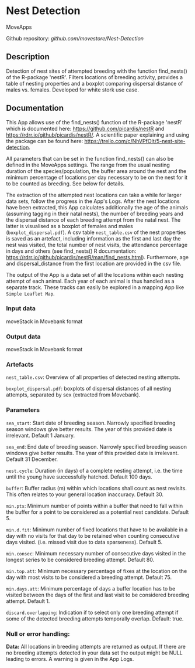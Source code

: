 # Nest Detection
MoveApps

Github repository: *github.com/movestore/Nest-Detection*

## Description
Detection of nest sites of attempted breeding with the function find_nests() of the R-package 'nestR'. Filters locations of breeding activity, provides a table of nesting properties and a boxplot comparing dispersal distance of males vs. females. Developed for white stork use case.

## Documentation
This App allows use of the find_nests() function of the R-package 'nestR' which is documented here: https://github.com/picardis/nestR and https://rdrr.io/github/picardis/nestR/. A scientific paper explaining and using the package can be found here: https://trello.com/c/NhVPfOIt/5-nest-site-detection.

All parameters that can be set in the function find_nests() can also be defined in the MoveApps settings. The range from the usual nesting duration of the species/population, the buffer area around the nest and the minimum percentage of locations per day necessary to be on the nest for it to be counted as breeding. See below for details.

The extraction of the attempted nest locations can take a while for larger data sets, follow the progress in the App's Logs. After the nest locations have been extracted, this App calculates additionally the age of the animals (assuming tagging in their natal nests), the number of breeding years and the dispersal distance of each breeding attempt from the natal nest. The latter is visualised as a boxplot of females and males (`boxplot_dispersal.pdf`). A csv table `nest_table.csv` of the nest properties is saved as an artefact, including information as the first and last day the nest was visited, the total number of nest visits, the attendance percentage in days and others (see find_nests() R documentation: https://rdrr.io/github/picardis/nestR/man/find_nests.html). Furthermore, age and dispersal_distance from the first location are provided in the csv file.

The output of the App is a data set of all the locations within each nesting attempt of each animal. Each year of each animal is thus handled as a separate track. These tracks can easily be explored in a mapping App like `Simple Leaflet Map`.

### Input data
moveStack in Movebank format

### Output data
moveStack in Movebank format


### Artefacts
`nest_table.csv`: Overview of all properties of detected nesting attempts.

`boxplot_dispersal.pdf`: boxplots of dispersal distances of all nesting attempts, separated by sex (extracted from Movebank).

### Parameters 
`sea_start`: Start date of breeding season. Narrowly specified breeding season windows give better results. The year of this provided date is irrelevant. Default 1 January.

`sea_end`: End date of breeding season. Narrowly specified breeding season windows give better results. The year of this provided date is irrelevant. Default 31 December.

`nest.cycle`: Duration (in days) of a complete nesting attempt, i.e. the time until the young have successfully hatched. Default 100 days.

`buffer`: Buffer radius (m) within which locations shall count as nest revisits. This often relates to your general location inaccuracy. Default 30.

`min.pts`: Minimum number of points within a buffer that need to fall within the buffer for a point to be considered as a potential nest candidate. Default 5.

`min.d.fit`: Minimum number of fixed locations that have to be available in a day with no visits for that day to be retained when counting consecutive days visited. (i.e. missed visit due to data sparseness). Default 5.

`min.consec`: Minimum necessary number of consecutive days visited in the longest series to be considered breeding attempt. Default 80.

`min.top.att`: Minimum necessary percentage of fixes at the location on the day with most visits to be considered a breeding attempt. Default 75.

`min.days.att`: Minimum percentage of days a buffer location has to be visited between the days of the first and last visit to be considered breeding attempt. Default 1.

`discard.overlapping`: Indication if to select only one breeding attempt if some of the detected breeding attempts temporally overlap. Default: true.


### Null or error handling:
**Data:** All locations in breeding attempts are returned as output. If there are no breeding attempts detected in your data set the output might be NULL leading to errors. A warning is given in the App Logs.
